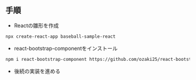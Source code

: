 ## 手順

- Reactの雛形を作成

```sh
npx create-react-app baseball-sample-react
```

- react-bootstrap-componentをインストール

```sh
npm i react-bootstrap-component https://github.com/ozaki25/react-bootstrap-component/
```

- 後続の実装を進める
